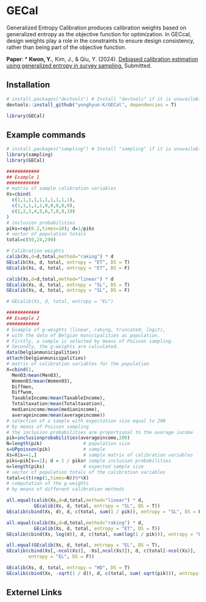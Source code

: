 # GECal

Generalized Entropy Calibration produces calibration weights based on generalized entropy as the objective function for optimization. In GECcal, design weights play a role in the constraints to ensure design consistency, rather than being part of the objective function.

**Paper**: *   **Kwon, Y.**, Kim, J., & Qiu, Y. (2024). [Debiased calibration estimation using generalized entropy in survey sampling.](https://arxiv.org/abs/2404.01076) Submitted.  
<!--Kwon, Y., & Kim, J. (2023). [Ensemble Fractional Imputation for Incomplete Categorical Data with a Graphical Model.](https://dmlr.ai/assets/accepted-papers/135/CameraReady/DMLR_paper.pdf) *In Workshop on Data-centric Machine Learning Research, International Conference on Machine Learning (ICML).* -->

## Installation

``` r
# install.packages("devtools") # Install "devtools" if it is unavailable.
devtools::install_github("yonghyun-K/GECal", dependencies = T)

library(GECal)
```

## Example commands
``` r
# install.packages("sampling") # Install "sampling" if it is unavailable.
library(sampling)
library(GECal)

############
## Example 1
############
# matrix of sample calibration variables 
Xs=cbind(
  c(1,1,1,1,1,1,1,1,1,1),
  c(1,1,1,1,1,0,0,0,0,0),
  c(1,2,3,4,5,6,7,8,9,10)
)
# inclusion probabilities
piks=rep(0.2,times=10); d=1/piks
# vector of population totals
total=c(50,24,290)

# Calibration weights
calib(Xs,d=d,total,method="raking") * d
GEcalib(Xs, d, total, entropy = "ET", DS = T)
GEcalib(Xs, d, total, entropy = "ET", DS = F)

calib(Xs,d=d,total,method="linear") * d
GEcalib(Xs, d, total, entropy = "SL", DS = T)
GEcalib(Xs, d, total, entropy = "SL", DS = F)

# GEcalib(Xs, d, total, entropy = "EL")

############
## Example 2
############
# Example of g-weights (linear, raking, truncated, logit),
# with the data of Belgian municipalities as population.
# Firstly, a sample is selected by means of Poisson sampling.
# Secondly, the g-weights are calculated.
data(belgianmunicipalities)
attach(belgianmunicipalities)
# matrix of calibration variables for the population
X=cbind(1, 
  Men03/mean(Men03),
  Women03/mean(Women03),
  Diffmen,
  Diffwom,
  TaxableIncome/mean(TaxableIncome),
  Totaltaxation/mean(Totaltaxation),
  medianincome/mean(medianincome),
  averageincome/mean(averageincome))
# selection of a sample with expectation size equal to 200
# by means of Poisson sampling
# the inclusion probabilities are proportional to the average income 
pik=inclusionprobabilities(averageincome,200)
N=length(pik)               # population size
s=UPpoisson(pik)            # sample
Xs=X[s==1,]                 # sample matrix of calibration variables
piks=pik[s==1]; d = 1 / piks# sample inclusion probabilities
n=length(piks)              # expected sample size
# vector of population totals of the calibration variables
total=c(t(rep(1,times=N))%*%X)  
# computation of the g-weights
# by means of different calibration methods

all.equal(calib(Xs,d=d,total,method="linear") * d,
          GEcalib(Xs, d, total, entropy = "SL", DS = T))
GEcalib(cbind(Xs, d), d, c(total, sum(1 / pik)), entropy = "SL", DS = F)

all.equal(calib(Xs,d=d,total,method="raking") * d,
          GEcalib(Xs, d, total, entropy = "ET", DS = T))
GEcalib(cbind(Xs, log(d)), d, c(total, sum(log(1 / pik))), entropy = "ET", DS = F)

all.equal(GEcalib(Xs, d, total, entropy = "EL", DS = T),
GEcalib(cbind(Xs[,-ncol(Xs)], -Xs[,ncol(Xs)]), d, c(total[-ncol(Xs)], -total[ncol(Xs)]), 
        entropy = "EL", DS = F))

GEcalib(Xs, d, total, entropy = "HD", DS = T)
GEcalib(cbind(Xs, -sqrt(1 / d)), d, c(total, sum(-sqrt(pik))), entropy = "HD", DS = F)
```

## Externel Links
<!--
- [CRAN Task View: Missing Data](https://cran.r-project.org/web/views/MissingData.html)

- [FHDI](https://github.com/cran/FHDI)

- [mice](https://github.com/amices/mice)
- https://stefvanbuuren.name/fimd/

- [missForest](https://github.com/stekhoven/missForest)

- [GAIN](https://github.com/jsyoon0823/GAIN)
-->
